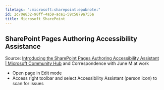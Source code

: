 ```yaml
---
filetags: ":microsoft:sharepoint:epubnote:"
id: 2c70e832-90ff-4a59-ace1-59c5879a755a
title: Microsoft SharePoint
---
```


## SharePoint Pages Authoring Accessibility Assistance

Source: [Introducing the SharePoint Pages Authoring Accessibility
Assistant \| Microsoft Community
Hub](https://techcommunity.microsoft.com/blog/SPBlog/introducing-the-sharepoint-pages-authoring-accessibility-assistant/4369998)
and Correspondence with June M at work

- Open page in Edit mode
- Access right toolbar and select Accessibility Assistant (person icon)
  to scan for issues
